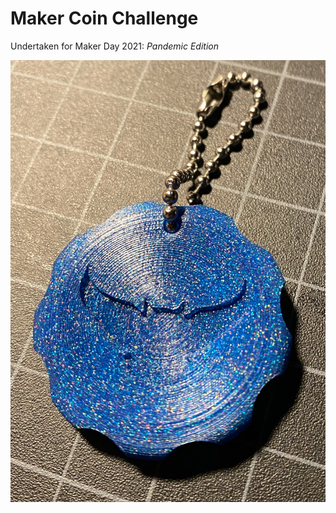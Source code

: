 # Maker Coin Challenge

Undertaken for Maker Day 2021: *Pandemic Edition*

![Maker Coin](./assets/IMG_5668.jpeg)
